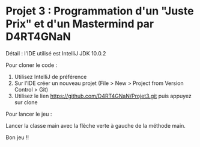 Projet 3 : Programmation d'un "Juste Prix" et d'un Mastermind
par D4RT4GNaN
=============================================================

Détail :
l'IDE utilisé est IntelliJ
JDK 10.0.2

Pour cloner le code :
1. Utilisez IntelliJ de préférence
2. Sur l'IDE créer un nouveau projet (File > New > Project from Version Control > Git) 
3. Utilisez le lien https://github.com/D4RT4GNaN/Projet3.git puis appuyez sur clone

Pour lancer le jeu :

Lancer la classe main avec la flèche verte à gauche de la méthode main.

Bon jeu !!
